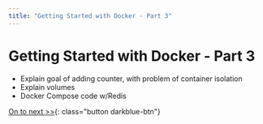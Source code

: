 ```yaml
---
title: "Getting Started with Docker - Part 3"
---
```


# Getting Started with Docker - Part 3

- Explain goal of adding counter, with problem of container isolation
- Explain volumes
- Docker Compose code w/Redis

[On to next >>](part4.md){: class="button darkblue-btn"}
